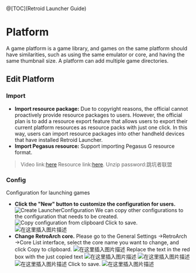 @[TOC](Retroid Launcher Guide)
# Platform

A game platform is a game library, and games on the same platform should have similarities, such as using the same emulator or core, and having the same thumbnail size. A platform can add multiple game directories.

## Edit Platform
### Import
- **Import resource package:** Due to copyright reasons, the official cannot proactively provide resource packages to users. However, the official plan is to add a resource export feature that allows users to export their current platform resources as resource packs with just one click. In this way, users can import resource packages into other handheld devices that have installed Retroid Launcher.
- **Import Pegasus resource:** Support importing Pegasus G resource format.
> Video link:[here](https://www.bilibili.com/video/BV1q1F6eeE9m/?spm_id_from=333.1387.upload.video_card.click&vd_source=e08670fc26c5889e3c2a3675dd9f8486)
> Resource link:[here](https://pan.baidu.com/s/1WoE_PjvnS0KOhQs-z3Zmrw?pwd=yuzu).
> Unzip password:跳坑者联盟
### Config
Configuration for launching games
- **Click the "New" button to customize the configuration for users.**
![Create LauncherConfiguration](https://i-blog.csdnimg.cn/direct/50960b0b700645bc9df38e032ebcb18b.png)
We can copy other configurations to the configuration that needs to be created.
![Copy configuration from clipboard](https://i-blog.csdnimg.cn/direct/4b849b5b89774a73a2f64ae66b067336.png)
Click to save.
![在这里插入图片描述](https://i-blog.csdnimg.cn/direct/53e599c4e0f24335a7a09eeab99c14e2.png)
- **Change RetroArch core.**
Please go to the General Settings ->RetroArch ->Core List interface, select the core name you want to change, and click Copy to clipboard.
![在这里插入图片描述](https://i-blog.csdnimg.cn/direct/701808daa2764c96822ebcee96ca5470.png)
Replace the text in the red box with the just copied text
![在这里插入图片描述](https://i-blog.csdnimg.cn/direct/9d2a9816abff432680bf52cd65ba3edb.png)
![在这里插入图片描述](https://i-blog.csdnimg.cn/direct/1bbaa3a695144f0183c0989ed59df1ae.png)
![在这里插入图片描述](https://i-blog.csdnimg.cn/direct/2e265739accb4797a9d073bd394399a0.png)
Click to save.
![在这里插入图片描述](https://i-blog.csdnimg.cn/direct/585f42fc22a740f1a9865b605dbbd91a.png)

